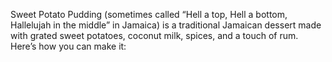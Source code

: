 
Sweet Potato Pudding (sometimes called “Hell a top, Hell a bottom, Hallelujah in the middle” in Jamaica) is a traditional Jamaican dessert made with grated sweet potatoes, coconut milk, spices, and a touch of rum. Here’s how you can make it:



